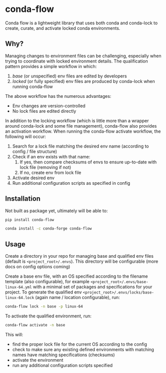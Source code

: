 # conda-flow

Conda flow is a lightweight library that uses both conda and conda-lock to create, curate, and activate locked conda
environments.

## Why?

Managing changes to environment files can be challenging, especially when trying to coordinate with locked environment
details. The qualification pattern provides a simple workflow in which:

1. *base* (or unspecified) env files are edited by developers
1. *locked* (or fully specified) env files are produced by conda-lock when running conda-flow

The above workflow has the numerous advantages:

* Env changes are version-controlled
* No lock files are edited directly

In addition to the locking workflow (which is little more than a wrapper around conda-lock and some file
management), conda-flow also provides an activation workflow. When running the conda-flow activate workflow, the
following will occur:

1. Search for a lock file matching the desired env name (according to config / file structure)
1. Check if an env exists with that name:
    1. If yes, then compare checksums of envs to ensure up-to-date with lock file (removing if not)
    1. If no, create env from lock file
1. Activate desired env
1. Run additional configuration scripts as specified in config

## Installation

Not built as package yet, ultimately will be able to:

```bash
pip install conda-flow
```

```bash
conda install -c conda-forge conda-flow
```

## Usage

Create a directory in your repo for managing base and qualified env files (default is `<project_root>/.envs`). This
directory will be configurable (more docs on config options coming)

Create a base env file, with an OS specified according to the filename template (also configurable), for example
`<project_root>/.envs/base-linux-64.yml` with a minimal set of packages and specifications for your project. To generate
the qualified env `<project_root>/.envs/locks/base-linux-64.lock` (again name / location configurable), run:

```bash
conda-flow lock -n base -p linux-64
```

To activate the qualified environment, run:

```bash
conda-flow activate -n base
```

This will:

* find the proper lock file for the current OS according to the config
* check to make sure any existing defined environments with matching names have matching specifications (checksums)
* activate the environment
* run any additional configuration scripts specified

